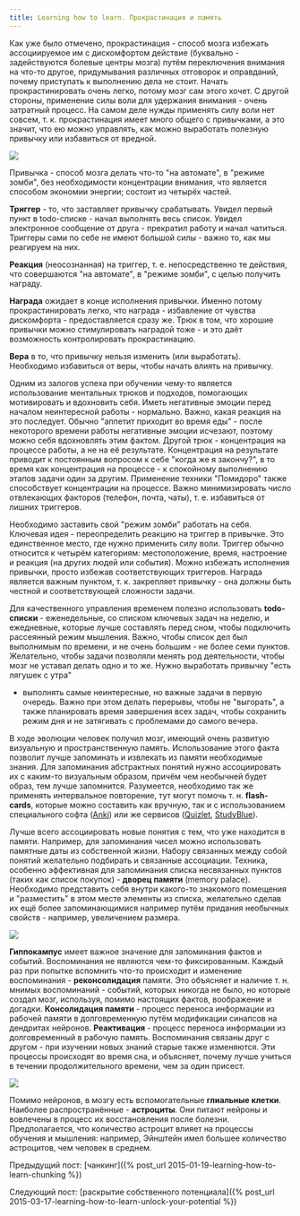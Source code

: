 ```yaml
---
title: Learning how to learn. Прокрастинация и память
---
```


Как уже  было отмечено,  прокрастинация -  способ мозга  избежать ассоциируемое
им  с   дискомфортом  действие   (буквально  -  задействуются   болевые  центры
мозга)  путём переключения  внимания на  что-то другое,  придумывания различных
отговорок и  оправданий, почему приступать  к выполнению дела не  стоит. Начать
прокрастинировать очень легко,  потому мозг сам этого хочет.  С другой стороны,
применение силы воли для удержания внимания - очень затратный процесс. На самом
деле нужды  применять силу воли  нет совсем,  т. к. прокрастинация  имеет много
общего с привычками, а это значит, что ею можно управлять, как можно выработать
полезную привычку или избавиться от вредной.

![](/images/learning-how-to-learn/3-zombie.jpg)

Привычка -  способ мозга  делать что-то  "на автомате",  в "режиме  зомби", без
необходимости концентрации  внимания, что  является способом  экономии энергии;
состоит из четырёх частей.

**Триггер** -  то, что заставляет  привычку срабатывать. Увидел первый  пункт в
todo-списке  - начал  выполнять весь  список. Увидел  электронное сообщение  от
друга  - прекратил  работу и  начал чатиться.  Триггеры сами  по себе  не имеют
большой силы - важно то, как мы реагируем на них.

**Реакция** (неосознанная) на  триггер, т. е. непосредственно  те действия, что
совершаются "на автомате", в "режиме зомби", с целью получить награду.

**Награда**   ожидает    в   конце    исполнения   привычки.    Именно   потому
прокрастинировать  легко, что  награда -  избавление от  чувства дискомфорта  -
предоставляется сразу же. Трюк в  том, что хорошие привычки можно стимулировать
наградой тоже - и это даёт возможность контролировать прокрастинацию.

**Вера**  в  то, что  привычку  нельзя  изменить (или  выработать).  Необходимо
избавиться от веры, чтобы начать влиять на привычку.

Одним из залогов успеха при  обучении чему-то является использование ментальных
трюков и подходов, помогающих мотивировать  и вдохновить себя. Иметь негативные
эмоции перед началом  неинтересной работы - нормально. Важно,  какая реакция на
это  последует. Обычно  "аппетит  приходит  во время  еды"  - после  некоторого
времени работы негативные эмоции исчезают,  поэтому можно себя вдохновлять этим
фактом. Другой трюк  - концентрация на процессе работы, а  не на её результате.
Концентрация на  результате приводит к постоянным  вопросом к себе "когда  же я
закончу?", в  то время как концентрация  на процессе - к  спокойному выполнению
этапов задачи один за другим.  Применение техники "Помидоро" также способствует
концентрации  на  процессе.  Важно минимизировать  число  отвлекающих  факторов
(телефон, почта, чаты), т. е. избавиться от лишних триггеров.

Необходимо  заставить свой  "режим зомби"  работать  на себя.  Ключевая идея  -
переопределить  реакцию на  триггер  в привычке.  Это  единственное место,  где
нужно  применить силу  воли.  Триггер обычно  относится  к четырём  категориям:
местоположение,  время, настроение  и реакция  (на других  людей или  события).
Можно избежать  исполнения привычки, просто избежав  соответствующих триггеров.
Награда является  важным пунктом, т. к.  закрепляет привычку - она  должны быть
честной и соответствующей сложности задачи.

Для качественного  управления временем  полезно использовать  **todo-списки** -
еженедельные, со списком ключевых задач  на неделю, и ежедневные, которые лучше
составлять перед сном, чтобы подключить рассеянный режим мышления. Важно, чтобы
список  дел был  выполнимым по  времени, и  не очень  большим -  не более  семи
пунктов. Желательно, чтобы задачи позволяли менять род деятельности, чтобы мозг
не уставал делать одно и то же. Нужно выработать привычку "есть лягушек с утра"
- выполнять  самые неинтересные, но важные  задачи в первую очередь.  Важно при
этом делать перерывы, чтобы не "выгорать", а также планировать время завершения
всех задач,  чтобы сохранить режим дня  и не затягивать с  проблемами до самого
вечера.

В  ходе эволюции  человек получил  мозг,  имеющий очень  развитую визуальную  и
пространственную память. Использование этого  факта позволит лучше запоминать и
извлекать  из памяти  необходимые знания.  Для запоминания  абстрактных понятий
нужно  ассоциировать их  с каким-то  визуальным образом,  причём чем  необычней
будет  образ, тем  лучше запомнится.  Разумеется, необходимо  так же  применять
интервальное повторение, тут могут помочь  т. н. **flash-cards**, которые можно
составить как вручную, так и с использованием специального софта ([Anki][]) или
же сервисов ([Quizlet][], [StudyBlue][]).

Лучше всего  ассоциировать новые  понятия с  тем, что  уже находится  в памяти.
Например, для запоминания чисел можно использовать памятные даты из собственной
жизни. Набору  связанных между собой  понятий желательно подбирать  и связанные
ассоциации. Техника,  особенно эффективная  для запоминания  списка несвязанных
пунктов  (таких  как  список  покупок) -  **дворец  памяти**  (memory  palace).
Необходимо представить себя внутри какого-то знакомого помещения и "разместить"
в этом месте элементы из списка, желательно сделав их ещё более запоминающимися
например путём придания необычных свойств - например, увеличением размера.

![](/images/learning-how-to-learn/3-memory-palace.jpg)

**Гиппокампус**  имеет  важное  значение  для  запоминания  фактов  и  событий.
Воспоминания не являются чем-то фиксированным. Каждый раз при попытке вспомнить
что-то  происходит и  изменение воспоминания  - **реконсолидация**  памяти. Это
объясняет и  наличие т. н.  мнимых воспоминаний  - событий, которых  никогда не
было, но которые создал мозг, используя, помимо настоящих фактов, воображение и
догадки.  **Консолидация  памяти** -  процесс  переноса  информации из  рабочей
памяти  в  долговременную путём  модификации  синапсов  на дендритах  нейронов.
**Реактивация**  -  процесс переноса  информации  из  долговременный в  рабочую
память. Воспоминания связаны  друг с другом - при изучении  новых знаний старые
также изменяются.  Эти процессы  происходят во время  сна, и  объясняет, почему
лучше учиться в течении продолжительного времени, чем за один присест.

![](/images/learning-how-to-learn/3-memory.jpg)

Помимо нейронов,  в мозгу  есть вспомогательные **глиальные  клетки**. Наиболее
распространённые - **астроциты**.  Они питают нейроны и вовлечены  в процесс их
восстановления после болезни. Предполагается, что количество астроцит влияет на
процессы  обучения  и  мышления:  например, Эйнштейн  имел  большее  количество
астроцитов, чем человек в среднем.

Предыдущий пост: [чанкинг]({% post_url 2015-01-19-learning-how-to-learn-chunking %})

Следующий пост: [раскрытие собственного потенциала]({% post_url 2015-03-17-learning-how-to-learn-unlock-your-potential %})



[Anki]: http://www.ankisrs.net/
[Quizlet]: http://quizlet.com
[StudyBlue]: https://www.studyblue.com/
